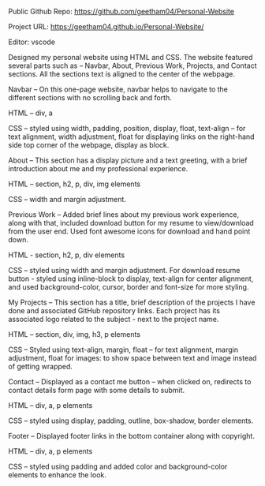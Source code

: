 Public Github Repo: https://github.com/geetham04/Personal-Website

Project URL: https://geetham04.github.io/Personal-Website/

Editor: vscode

Designed my personal website using HTML and CSS.
The website featured several parts such as – Navbar, About, Previous Work, Projects, and Contact sections. All the sections text is aligned to the center of the webpage.

Navbar – On this one-page website, navbar helps to navigate to the different sections with no scrolling back and forth.

HTML – div, a

CSS – styled using width, padding, position, display, float, text-align – for text alignment, width adjustment, float for displaying links on the right-hand side top corner of the webpage, display as block.

About – This section has a display picture and a text greeting, with a brief introduction about me and my professional experience.
	
HTML – section, h2, p, div, img elements

CSS – width and margin adjustment.

Previous Work – Added brief lines about my previous work experience, along with that, included download button for my resume to view/download from the user end.
Used font awesome icons for download and hand point down.

HTML - section, h2, p, div elements 

CSS – styled using width and margin adjustment. For download resume button - styled using inline-block to display, text-align for center alignment, and used background-color, cursor, border and font-size for more styling.

My Projects – This section has a title, brief description of the projects I have done and associated GitHub repository links. Each project has its associated logo related to the subject - next to the project name.

HTML – section, div, img, h3, p elements

CSS – Styled using text-align, margin, float – for text alignment, margin adjustment, float for images: to show space between text and image instead of getting wrapped.

Contact – Displayed as a contact me button – when clicked on, redirects to contact details form page with some details to submit.

HTML – div, a, p elements

CSS – styled using display, padding, outline, box-shadow, border elements.

Footer – Displayed footer links in the bottom container along with copyright.

HTML – div, a, p elements

CSS – styled using padding and added color and background-color elements to enhance the look.
